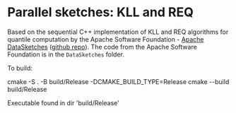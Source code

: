 # Parallel sketches: KLL and REQ

Based on the sequential C++ implementation of KLL and REQ algorithms for quantile computation by the Apache Software Foundation - [Apache DataSketches](https://datasketches.apache.org) ([github repo](https://github.com/apache/datasketches-cpp)). The code from the Apache Software Foundation is in the `DataSketches` folder.

To build:

cmake -S . -B build/Release -DCMAKE_BUILD_TYPE=Release
cmake --build build/Release

Executable found in dir 'build/Release'
